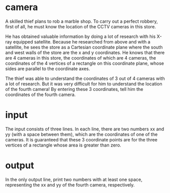 # camera
A skilled thief plans to rob a marble shop. To carry out a perfect robbery, first of all, he must know the location of the CCTV cameras in this store.

He has obtained valuable information by doing a lot of research with his X-ray equipped satellite. Because he researched from above and with a satellite, he sees the store as a Cartesian coordinate plane where the south and west walls of the store are the x and y coordinates. He knows that there are 4 cameras in this store, the coordinates of which are 4 cameras, the coordinates of the 4 vertices of a rectangle on this coordinate plane, whose sides are parallel to the coordinate axes.

The thief was able to understand the coordinates of 3 out of 4 cameras with a lot of research. But it was very difficult for him to understand the location of the fourth camera! By entering these 3 coordinates, tell him the coordinates of the fourth camera.
# input

The input consists of three lines. In each line, there are two numbers xx and yy (with a space between them), which are the coordinates of one of the cameras. It is guaranteed that these 3 coordinate points are for the three vertices of a rectangle whose area is greater than zero.
# output

In the only output line, print two numbers with at least one space, representing the xx and yy of the fourth camera, respectively.
